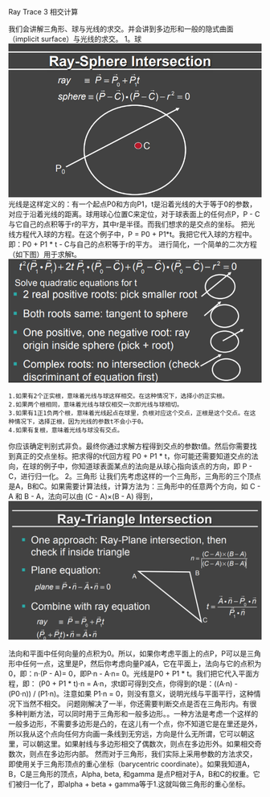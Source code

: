 Ray Trace 3 相交计算

我们会讲解三角形、球与光线的求交。并会讲到多边形和一般的隐式曲面（implicit surface）与光线的求交。
1。球
![](/Computer_Graphics/images/48.png)
光线是这样定义的：有一个起点P0和方向P1，t是沿着光线的大于等于0的参数，对应于沿着光线的距离。球用球心位置C来定位，对于球表面上的任何点P，P - C 与它自己的点积等于r的平方，其中r是半径。而我们想求的是交点的坐标。
把光线方程代入球的方程。在这个例子中，P = P0 + P1*t。我把它代入球的方程中。即：P0 + P1 * t - C与自己的点积等于r的平方。
进行简化，一个简单的二次方程（如下图）用于求解t。
![](/Computer_Graphics/images/49.png)

    1.如果有2个正实根，意味着光线与球这样相交。在这种情况下，选择小的正实根。
    2.如果两个根相同，意味着光线与球仅相交一次即光线与球相切。
    3.如果有1正1负两个根，意味着光线起点在球里，负根对应这个交点，正根是这个交点。在这种情况下，选择正根，因为光线的参数t不会小于0。
    4.如果有复根，意味着光线与球没有交点。
你应该确定判别式非负。最终你通过求解方程得到交点的参数t值。然后你需要找到真正的交点坐标。把求得的t代回方程 P0 + P1 * t，你可能还需要知道交点的法向，在球的例子中，你知道球表面某点的法向是从球心指向该点的方向，即 P - C，进行归一化。
2。三角形
让我们先考虑这样的一个三角形，三角形的三个顶点是A，B和C。如果需要计算法线，计算方法为：三角形中的任意两个方向，如 C - A 和 B - A，法向可以由 (C - A)×(B - A) 得到，![](/Computer_Graphics/images/50.png)

法向和平面中任何向量的点积为0。所以，如果你考虑平面上的点P，P可以是三角形中任何一点，这里是P，然后你考虑向量P减A，它在平面上，法向与它的点积为0，即：n·(P - A)= 0，即P·n - A·n= 0。光线是P0 + P1 * t。我们把它代入平面方程，即： (P0 + P1 * t)·n = A·n，求t即可得到交点，你得到的t是：((A·n) - (P0·n)) / (P1·n)。注意如果 P1·n = 0，则没有意义，说明光线与平面平行，这种情况下当然不相交。
问题刚解决了一半，你还需要判断交点是否在三角形内。有很多种判断方法，可以同时用于三角形和一般多边形。。一种方法是考虑一个这样的一般多边形，不需要多边形是凸的，在这儿有一个点，你不知道它是在里还是外，所以我从这个点向任何方向画一条线到无穷远，方向是什么无所谓，它可以朝这里，可以朝这里。如果射线与多边形相交了偶数次，则点在多边形外。如果相交奇数次，则点在多边形内部。
然而对于三角形，我们实际上采用参数的方法求交，即使用关于三角形顶点的重心坐标（barycentric coordinate）。如果我知道A，B，C是三角形的顶点，Alpha, beta, 和gamma 是点P相对于A，B和C的权重。它们被归一化了，即alpha + beta + gamma等于1.这就叫做三角形的重心坐标。
